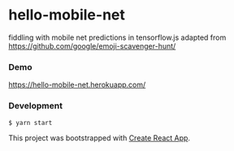 # hello-mobile-net
fiddling with mobile net predictions in tensorflow.js
adapted from https://github.com/google/emoji-scavenger-hunt/

### Demo
https://hello-mobile-net.herokuapp.com/

### Development
`$ yarn start`

This project was bootstrapped with [Create React App](https://github.com/facebook/create-react-app).

